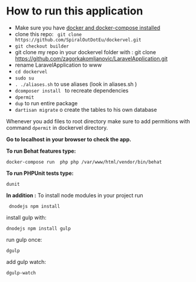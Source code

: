 # How to run this application



- Make sure you have [docker and docker-compose installed](http://www.spiralout.eu/2015/12/docker-installation-in-linux-mint-and.html) 
- clone this repo: ` git clone https://github.com/SpiralOutDotEu/dockervel.git`
- `git checkout builder`
- git clone my  repo  in your dockervel folder with : git clone https://github.com/zagorkakomljanovic/LaravelApplication.git
- rename LaravelApplication to www
- `cd dockervel`
- `sudo su `
- ` . ./aliases.sh `       to use aliases (look in aliases.sh )
- `dcomposer install `       to recreate dependencies
- `dpermit`
- `dup`        to run entire package
- `dartisan migrate`   o create the tables to his own database


Whenever you add files to root directory make sure to add permitions  with command `dpermit` in dockervel directory.

**Go to localhost in your browser to check the app.**

**To run Behat features type:**


`docker-compose run  php php /var/www/html/vendor/bin/behat `


**To run PHPUnit tests type:**

`dunit
`


**In addition :** 
To install node modules in your project run

` dnodejs npm install`

install gulp with:

`dnodejs npm install gulp`


run gulp once:

`dgulp`


add gulp watch:

`dgulp-watch`


